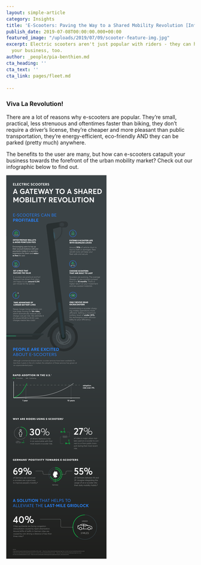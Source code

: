 ```yaml
---
layout: simple-article
category: Insights
title: 'E-Scooters: Paving the Way to a Shared Mobility Revolution [Infographic]'
publish_date: 2019-07-08T00:00:00.000+00:00
featured_image: "/uploads/2019/07/09/scooter-feature-img.jpg"
excerpt: Electric scooters aren't just popular with riders - they can help you grow
  your business, too.
author: _people/pia-benthien.md
cta_heading: ''
cta_text: ''
cta_link: pages/fleet.md

---
```

### Viva La Revolution!

There are a lot of reasons why e-scooters are popular. They’re small, practical, less strenuous and oftentimes faster than biking, they don’t require a driver’s license, they’re cheaper and more pleasant than public transportation, they’re energy-efficient, eco-friendly AND they can be parked (pretty much) anywhere.

The benefits to the user are many, but how can e-scooters catapult your business towards the forefront of the urban mobility market? Check out our infographic below to find out.

![](/uploads/2019/07/09/Infographicpng3.png)
